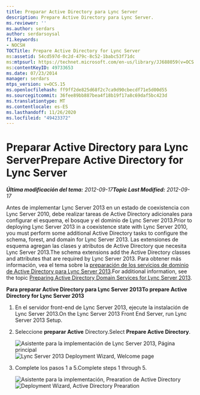 ```yaml
---
title: Preparar Active Directory para Lync Server
description: Prepare Active Directory para Lync Server.
ms.reviewer: ''
ms.author: serdars
author: serdarsoysal
f1.keywords:
- NOCSH
TOCTitle: Prepare Active Directory for Lync Server
ms:assetid: 54cd597d-0c2d-479c-8c52-1babc53f71dc
ms:mtpsurl: https://technet.microsoft.com/en-us/library/JJ688059(v=OCS.15)
ms:contentKeyID: 49733653
ms.date: 07/23/2014
manager: serdars
mtps_version: v=OCS.15
ms.openlocfilehash: ff9ff2de825d68f2c7ca9d90cbecdf71e5d00d55
ms.sourcegitcommit: 36fee89bb887bea4f18b19f17a8c69daf5bc423d
ms.translationtype: MT
ms.contentlocale: es-ES
ms.lasthandoff: 11/26/2020
ms.locfileid: "49423372"
---
```

# <a name="prepare-active-directory-for-lync-server"></a><span data-ttu-id="752ed-103">Preparar Active Directory para Lync Server</span><span class="sxs-lookup"><span data-stu-id="752ed-103">Prepare Active Directory for Lync Server</span></span>

<div data-xmlns="http://www.w3.org/1999/xhtml">

<div class="topic" data-xmlns="http://www.w3.org/1999/xhtml" data-msxsl="urn:schemas-microsoft-com:xslt" data-cs="https://msdn.microsoft.com/">

<div data-asp="https://msdn2.microsoft.com/asp">



</div>

<div id="mainSection">

<div id="mainBody"><span data-ttu-id="752ed-104">

<span> </span></span><span class="sxs-lookup"><span data-stu-id="752ed-104">

<span> </span></span></span>

<span data-ttu-id="752ed-105">_**Última modificación del tema:** 2012-09-17_</span><span class="sxs-lookup"><span data-stu-id="752ed-105">_**Topic Last Modified:** 2012-09-17_</span></span>

<span data-ttu-id="752ed-106">Antes de implementar Lync Server 2013 en un estado de coexistencia con Lync Server 2010, debe realizar tareas de Active Directory adicionales para configurar el esquema, el bosque y el dominio de Lync Server 2013.</span><span class="sxs-lookup"><span data-stu-id="752ed-106">Prior to deploying Lync Server 2013 in a coexistence state with Lync Server 2010, you must perform some additional Active Directory tasks to configure the schema, forest, and domain for Lync Server 2013.</span></span> <span data-ttu-id="752ed-107">Las extensiones de esquema agregan las clases y atributos de Active Directory que necesita Lync Server 2013.</span><span class="sxs-lookup"><span data-stu-id="752ed-107">The schema extensions add the Active Directory classes and attributes that are required by Lync Server 2013.</span></span> <span data-ttu-id="752ed-108">Para obtener más información, vea el tema sobre la [preparación de los servicios de dominio de Active Directory para Lync Server 2013](lync-server-2013-preparing-active-directory-domain-services.md).</span><span class="sxs-lookup"><span data-stu-id="752ed-108">For additional information, see the topic [Preparing Active Directory Domain Services for Lync Server 2013](lync-server-2013-preparing-active-directory-domain-services.md).</span></span>

<span data-ttu-id="752ed-109">**Para preparar Active Directory para Lync Server 2013**</span><span class="sxs-lookup"><span data-stu-id="752ed-109">**To prepare Active Directory for Lync Server 2013**</span></span>

1.  <span data-ttu-id="752ed-110">En el servidor front-end de Lync Server 2013, ejecute la instalación de Lync Server 2013.</span><span class="sxs-lookup"><span data-stu-id="752ed-110">On the Lync Server 2013 Front End Server, run Lync Server 2013 Setup.</span></span>

2.  <span data-ttu-id="752ed-111">Seleccione **preparar Active** Directory.</span><span class="sxs-lookup"><span data-stu-id="752ed-111">Select **Prepare Active Directory**.</span></span>
    
    <span data-ttu-id="752ed-112">![Asistente para la implementación de Lync Server 2013, Página principal](images/JJ205265.5f88ae18-9c3c-42ea-a91a-836ecf5d515f(OCS.15).jpg "Asistente para la implementación de Lync Server 2013, Página principal")</span><span class="sxs-lookup"><span data-stu-id="752ed-112">![Lync Server 2013 Deployment Wizard, Welcome page](images/JJ205265.5f88ae18-9c3c-42ea-a91a-836ecf5d515f(OCS.15).jpg "Lync Server 2013 Deployment Wizard, Welcome page")</span></span>

3.  <span data-ttu-id="752ed-113">Complete los pasos 1 a 5.</span><span class="sxs-lookup"><span data-stu-id="752ed-113">Complete steps 1 through 5.</span></span>
    
    <span data-ttu-id="752ed-114">![Asistente para la implementación, Prearation de Active Directory](images/JJ205265.eddd9e94-fa70-453f-8810-b99a2bf0844a(OCS.15).jpg "Asistente para la implementación, Prearation de Active Directory")</span><span class="sxs-lookup"><span data-stu-id="752ed-114">![Deployment Wizard, Active Directory Prearation](images/JJ205265.eddd9e94-fa70-453f-8810-b99a2bf0844a(OCS.15).jpg "Deployment Wizard, Active Directory Prearation")</span></span>

<span data-ttu-id="752ed-115"></div>

<span> </span>

</div>

</div>

</span><span class="sxs-lookup"><span data-stu-id="752ed-115"></div>

<span> </span>

</div>

</div>

</span></span></div>

